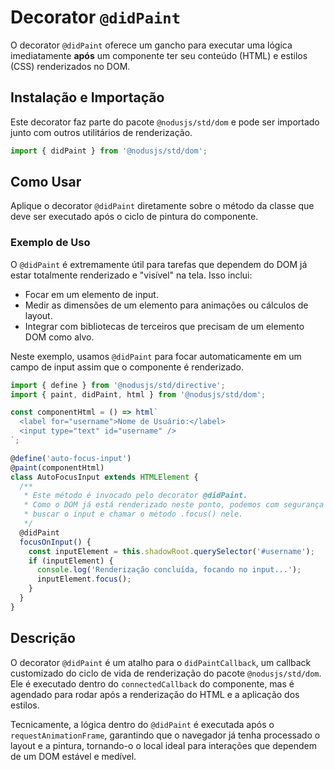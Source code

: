 # Decorator `@didPaint`

O decorator `@didPaint` oferece um gancho para executar uma lógica imediatamente **após** um componente ter seu conteúdo (HTML) e estilos (CSS) renderizados no DOM.

## Instalação e Importação

Este decorator faz parte do pacote `@nodusjs/std/dom` e pode ser importado junto com outros utilitários de renderização.

```javascript
import { didPaint } from '@nodusjs/std/dom';
```

## Como Usar

Aplique o decorator `@didPaint` diretamente sobre o método da classe que deve ser executado após o ciclo de pintura do componente.

### Exemplo de Uso

O `@didPaint` é extremamente útil para tarefas que dependem do DOM já estar totalmente renderizado e "visível" na tela. Isso inclui:

  - Focar em um elemento de input.
  - Medir as dimensões de um elemento para animações ou cálculos de layout.
  - Integrar com bibliotecas de terceiros que precisam de um elemento DOM como alvo.

Neste exemplo, usamos `@didPaint` para focar automaticamente em um campo de input assim que o componente é renderizado.

```javascript
import { define } from '@nodusjs/std/directive';
import { paint, didPaint, html } from '@nodusjs/std/dom';

const componentHtml = () => html`
  <label for="username">Nome de Usuário:</label>
  <input type="text" id="username" />
`;

@define('auto-focus-input')
@paint(componentHtml)
class AutoFocusInput extends HTMLElement {
  /**
   * Este método é invocado pelo decorator @didPaint.
   * Como o DOM já está renderizado neste ponto, podemos com segurança
   * buscar o input e chamar o método .focus() nele.
   */
  @didPaint
  focusOnInput() {
    const inputElement = this.shadowRoot.querySelector('#username');
    if (inputElement) {
      console.log('Renderização concluída, focando no input...');
      inputElement.focus();
    }
  }
}
```

## Descrição

O decorator `@didPaint` é um atalho para o `didPaintCallback`, um callback customizado do ciclo de vida de renderização do pacote `@nodusjs/std/dom`. Ele é executado dentro do `connectedCallback` do componente, mas é agendado para rodar após a renderização do HTML e a aplicação dos estilos.

Tecnicamente, a lógica dentro do `@didPaint` é executada após o `requestAnimationFrame`, garantindo que o navegador já tenha processado o layout e a pintura, tornando-o o local ideal para interações que dependem de um DOM estável e medível.
